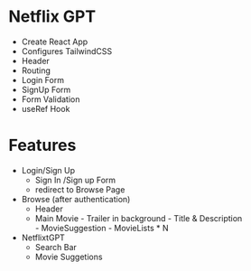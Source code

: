 # Netflix GPT 

- Create React App
- Configures TailwindCSS
- Header
- Routing
- Login Form
- SignUp Form
- Form Validation
- useRef Hook


# Features
- Login/Sign Up
     - Sign In /Sign up Form
     - redirect to Browse Page
- Browse (after authentication) 
     - Header
     - Main Movie
            - Trailer in background
            - Title & Description   
            - MovieSuggestion
                  - MovieLists * N
- NetflixtGPT
     - Search Bar
     - Movie Suggetions                   
